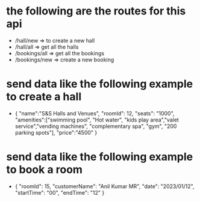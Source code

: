 # the following are the routes for this api

- /hall/new => to create a new hall
- /hall/all => get all the halls
- /bookings/all => get all the bookings
- /bookings/new => create a new booking

# send data like the following example to create a hall
- {
    "name":"S&S Halls and Venues",
    "roomId": 12,
    "seats": "1000",
    "amenities":["swimming pool", "Hot water", "kids play area","valet service","vending machines", "complementary spa", "gym", "200 parking spots"],
    "price":"4500"
}

# send data like the following example to book a room
- {
    "roomId": 15, 
    "customerName": "Anil Kumar MR",
    "date": "2023/01/12", 
    "startTime": "00",
    "endTime": "12"
}
